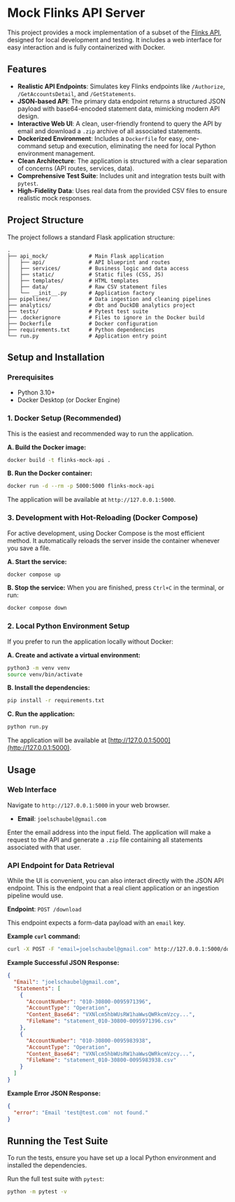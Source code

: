 # Mock Flinks API Server

This project provides a mock implementation of a subset of the [Flinks API](https://docs.flinks.com/docs/welcome?_gl=1*je0k2v*_gcl_au*NDY3Mzk0Mzc5LjE3NTEwNDk5NzU.), designed for local development and testing. It includes a web interface for easy interaction and is fully containerized with Docker.

## Features

- **Realistic API Endpoints**: Simulates key Flinks endpoints like `/Authorize`, `/GetAccountsDetail`, and `/GetStatements`.
- **JSON-based API**: The primary data endpoint returns a structured JSON payload with base64-encoded statement data, mimicking modern API design.
- **Interactive Web UI**: A clean, user-friendly frontend to query the API by email and download a `.zip` archive of all associated statements.
- **Dockerized Environment**: Includes a `Dockerfile` for easy, one-command setup and execution, eliminating the need for local Python environment management.
- **Clean Architecture**: The application is structured with a clear separation of concerns (API routes, services, data).
- **Comprehensive Test Suite**: Includes unit and integration tests built with `pytest`.
- **High-Fidelity Data**: Uses real data from the provided CSV files to ensure realistic mock responses.

## Project Structure

The project follows a standard Flask application structure:

```
.
├── api_mock/             # Main Flask application
│   ├── api/              # API blueprint and routes
│   ├── services/         # Business logic and data access
│   ├── static/           # Static files (CSS, JS)
│   ├── templates/        # HTML templates
│   ├── data/             # Raw CSV statement files
│   └── __init__.py       # Application factory
├── pipelines/            # Data ingestion and cleaning pipelines
├── analytics/            # dbt and DuckDB analytics project
├── tests/                # Pytest test suite
├── .dockerignore         # Files to ignore in the Docker build
├── Dockerfile            # Docker configuration
├── requirements.txt      # Python dependencies
└── run.py                # Application entry point
```

## Setup and Installation

### Prerequisites

- Python 3.10+
- Docker Desktop (or Docker Engine)

### 1. Docker Setup (Recommended)

This is the easiest and recommended way to run the application.

**A. Build the Docker image:**
```bash
docker build -t flinks-mock-api .
```

**B. Run the Docker container:**
```bash
docker run -d --rm -p 5000:5000 flinks-mock-api
```
The application will be available at `http://127.0.0.1:5000`.

### 3. Development with Hot-Reloading (Docker Compose)

For active development, using Docker Compose is the most efficient method. It automatically reloads the server inside the container whenever you save a file.

**A. Start the service:**
```bash
docker compose up
```

**B. Stop the service:**
When you are finished, press `Ctrl+C` in the terminal, or run:
```bash
docker compose down
```

### 2. Local Python Environment Setup

If you prefer to run the application locally without Docker:

**A. Create and activate a virtual environment:**
```bash
python3 -m venv venv
source venv/bin/activate
```

**B. Install the dependencies:**
```bash
pip install -r requirements.txt
```

**C. Run the application:**
```bash
python run.py
```
The application will be available at [http://127.0.0.1:5000](http://127.0.0.1:5000).


## Usage

### Web Interface

Navigate to `http://127.0.0.1:5000` in your web browser.

- **Email**: `joelschaubel@gmail.com`

Enter the email address into the input field. The application will make a request to the API and generate a `.zip` file containing all statements associated with that user.

### API Endpoint for Data Retrieval

While the UI is convenient, you can also interact directly with the JSON API endpoint. This is the endpoint that a real client application or an ingestion pipeline would use.

**Endpoint**: `POST /download`

This endpoint expects a form-data payload with an `email` key.

**Example `curl` command:**
```bash
curl -X POST -F "email=joelschaubel@gmail.com" http://127.0.0.1:5000/download
```

**Example Successful JSON Response:**
```json
{
  "Email": "joelschaubel@gmail.com",
  "Statements": [
    {
      "AccountNumber": "010-30800-0095971396",
      "AccountType": "Operation",
      "Content_Base64": "VXNlcm5hbWUsRW1haWwsQWRkcmVzcy...",
      "FileName": "statement_010-30800-0095971396.csv"
    },
    {
      "AccountNumber": "010-30800-0095983938",
      "AccountType": "Operation",
      "Content_Base64": "VXNlcm5hbWUsRW1haWwsQWRkcmVzcy...",
      "FileName": "statement_010-30800-0095983938.csv"
    }
  ]
}
```

**Example Error JSON Response:**
```json
{
  "error": "Email 'test@test.com' not found."
}
```

## Running the Test Suite

To run the tests, ensure you have set up a local Python environment and installed the dependencies.

Run the full test suite with `pytest`:
```bash
python -m pytest -v
```
